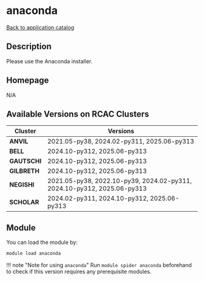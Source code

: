 # anaconda

[Back to application catalog](../app_catalog.md)

## Description

Please use the Anaconda installer.

## Homepage

N/A

## Available Versions on RCAC Clusters

|Cluster|Versions|
|---|---|
**ANVIL**|2021.05-py38, 2024.02-py311, 2025.06-py313
**BELL**|2024.10-py312, 2025.06-py313
**GAUTSCHI**|2024.10-py312, 2025.06-py313
**GILBRETH**|2024.10-py312, 2025.06-py313
**NEGISHI**|2021.05-py38, 2022.10-py39, 2024.02-py311, 2024.10-py312, 2025.06-py313
**SCHOLAR**|2024.02-py311, 2024.10-py312, 2025.06-py313

## Module

You can load the module by:

```bash
module load anaconda
```

!!! note "Note for using `anaconda`"
    Run `module spider anaconda` beforehand to check if this version requires any prerequisite modules.
